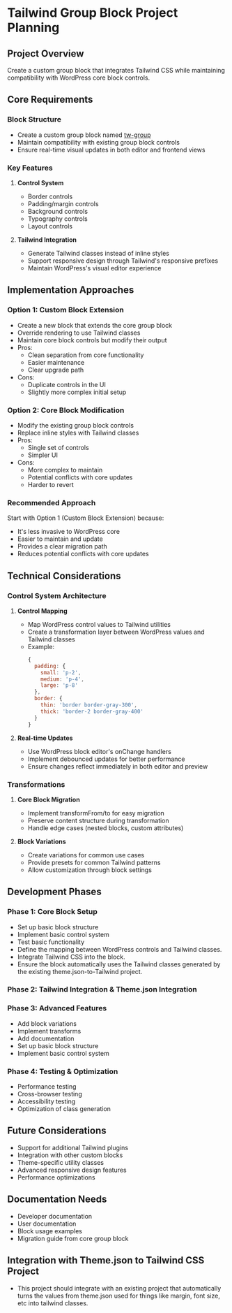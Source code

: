 # Tailwind Group Block Project Planning

## Project Overview
Create a custom group block that integrates Tailwind CSS while maintaining compatibility with WordPress core block controls.

## Core Requirements

### Block Structure
- Create a custom group block named [tw-group](cci:7://file:///c:/Users/nukag/Local%20Sites/nukageredesign/app/public/wp-content/themes/nukage2025/resources/blocks/tw-group:0:0-0:0)
- Maintain compatibility with existing group block controls
- Ensure real-time visual updates in both editor and frontend views

### Key Features
1. **Control System**
   - Border controls
   - Padding/margin controls
   - Background controls
   - Typography controls
   - Layout controls

2. **Tailwind Integration**
   - Generate Tailwind classes instead of inline styles
   - Support responsive design through Tailwind's responsive prefixes
   - Maintain WordPress's visual editor experience

## Implementation Approaches

### Option 1: Custom Block Extension
- Create a new block that extends the core group block
- Override rendering to use Tailwind classes
- Maintain core block controls but modify their output
- Pros:
  - Clean separation from core functionality
  - Easier maintenance
  - Clear upgrade path
- Cons:
  - Duplicate controls in the UI
  - Slightly more complex initial setup

### Option 2: Core Block Modification
- Modify the existing group block controls
- Replace inline styles with Tailwind classes
- Pros:
  - Single set of controls
  - Simpler UI
- Cons:
  - More complex to maintain
  - Potential conflicts with core updates
  - Harder to revert

### Recommended Approach
Start with Option 1 (Custom Block Extension) because:
- It's less invasive to WordPress core
- Easier to maintain and update
- Provides a clear migration path
- Reduces potential conflicts with core updates

## Technical Considerations

### Control System Architecture
1. **Control Mapping**
   - Map WordPress control values to Tailwind utilities
   - Create a transformation layer between WordPress values and Tailwind classes
   - Example:
     ```javascript
     {
       padding: {
         small: 'p-2',
         medium: 'p-4',
         large: 'p-8'
       },
       border: {
         thin: 'border border-gray-300',
         thick: 'border-2 border-gray-400'
       }
     }
     ```

2. **Real-time Updates**
   - Use WordPress block editor's onChange handlers
   - Implement debounced updates for better performance
   - Ensure changes reflect immediately in both editor and preview

### Transformations
1. **Core Block Migration**
   - Implement transformFrom/to for easy migration
   - Preserve content structure during transformation
   - Handle edge cases (nested blocks, custom attributes)

2. **Block Variations**
   - Create variations for common use cases
   - Provide presets for common Tailwind patterns
   - Allow customization through block settings

## Development Phases
### Phase 1: Core Block Setup
- Set up basic block structure
- Implement basic control system
- Test basic functionality
- Define the mapping between WordPress controls and Tailwind classes.
- Integrate Tailwind CSS into the block.
- Ensure the block automatically uses the Tailwind classes generated by the existing theme.json-to-Tailwind project.


### Phase 2: Tailwind Integration & Theme.json Integration
### Phase 3: Advanced Features
- Add block variations
- Implement transforms
- Add documentation
- Set up basic block structure
- Implement basic control system

### Phase 4: Testing & Optimization
- Performance testing
- Cross-browser testing
- Accessibility testing
- Optimization of class generation

## Future Considerations
- Support for additional Tailwind plugins
- Integration with other custom blocks
- Theme-specific utility classes
- Advanced responsive design features
- Performance optimizations

## Documentation Needs
- Developer documentation
- User documentation
- Block usage examples
- Migration guide from core group block

## Integration with Theme.json to Tailwind CSS Project
- This project should integrate with an existing project that automatically turns the values from theme.json used for things like margin, font size, etc into tailwind classes.
